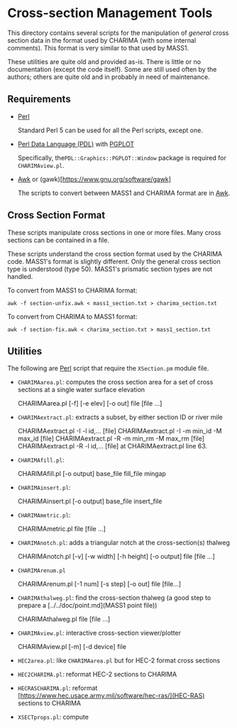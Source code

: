# Cross-section Management Tools

This directory contains several scripts for the manipulation of
*general* cross section data in the format used by CHARIMA (with some
internal comments). This format is very similar to that used by MASS1.  

These utilities are quite old and provided as-is. There is little or no
documentation (except the code itself).  Some are still used often by the
authors; others are quite old and in probably in need of maintenance.  

## Requirements


* [Perl](https://www.perl.org)

  Standard Perl 5 can be used for all the Perl scripts, except one.

* [Perl Data Language (PDL)](http://pdl.perl.org) with
  [PGPLOT](http://search.cpan.org/~kgb/PGPLOT-2.18/PGPLOT.pm)
  
  Specifically, the`PDL::Graphics::PGPLOT::Window` package is required
  for `CHARIMAview.pl`.

* [Awk](https://en.wikipedia.org/wiki/AWK) or
  (gawk)[https://www.gnu.org/software/gawk] 
  
  The scripts to convert between MASS1 and CHARIMA format are in
  [Awk](https://en.wikipedia.org/wiki/AWK). 

## Cross Section Format

These scripts manipulate cross sections in one or more files.  Many
cross sections can be contained in a file.  

These scripts understand the cross section format used by the CHARIMA
code.  MASS1's format is slightly different.  Only the general cross
section type is understood (type 50). MASS1's prismatic section types
are not handled.

To convert from MASS1 to CHARIMA format:

```
awk -f section-unfix.awk < mass1_section.txt > charima_section.txt
```

To convert from CHARIMA to MASS1 format:

```
awk -f section-fix.awk < charima_section.txt > mass1_section.txt
```

## Utilities

The following are [Perl](https://www.perl.org) script that require the
`XSection.pm` module file. 

* `CHARIMAarea.pl`: computes the cross section area for a set of cross
  sections at a single water surface elevation

    CHARIMAarea.pl [-f] [-e elev] [-o out] file [file ...]

* `CHARIMAextract.pl`: extracts a subset, by either section ID or
  river mile

    CHARIMAextract.pl -I -l id,... [file]
    CHARIMAextract.pl -I -m min_id -M max_id [file]
    CHARIMAextract.pl -R -m min_rm -M max_rm [file]
    CHARIMAextract.pl -R -l id,... [file] at CHARIMAextract.pl line 63.

* `CHARIMAfill.pl`: 

    CHARIMAfill.pl [-o output] base_file fill_file mingap
    
* `CHARIMAinsert.pl`:

    CHARIMAinsert.pl [-o output] base_file insert_file

* `CHARIMAmetric.pl`:

    CHARIMAmetric.pl file [file ...]

* `CHARIMAnotch.pl`: adds a triangular notch at the cross-section(s) thalweg 

    CHARIMAnotch.pl [-v] [-w width] [-h height] [-o output] file [file ...]
    
* `CHARIMArenum.pl`

    CHARIMArenum.pl [-1 num] [-s step] [-o out] file [file...]

* `CHARIMAthalweg.pl`: find the cross-section thalweg (a good step to
  prepare a  [../../doc/point.md](MASS1 point file))
  
    CHARIMAthalweg.pl file [file ...]
    
* `CHARIMAview.pl`: interactive cross-section viewer/plotter

    CHARIMAview.pl [-m] [-d device] file
    
* `HEC2area.pl`: like `CHARIMAarea.pl` but for HEC-2 format cross sections
* `HEC2CHARIMA.pl`: reformat HEC-2 sections to CHARIMA
* `HECRASCHARIMA.pl`: reformat
  [https://www.hec.usace.army.mil/software/hec-ras/](HEC-RAS) sections
  to CHARIMA
* `XSECTprops.pl`: compute 
